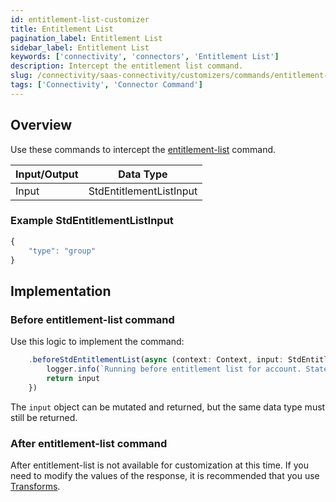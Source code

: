 ```yaml
---
id: entitlement-list-customizer
title: Entitlement List
pagination_label: Entitlement List
sidebar_label: Entitlement List
keywords: ['connectivity', 'connectors', 'Entitlement List']
description: Intercept the entitlement list command.
slug: /connectivity/saas-connectivity/customizers/commands/entitlement-list
tags: ['Connectivity', 'Connector Command']
---
```


## Overview

Use these commands to intercept the [entitlement-list](../../commands/entitlement-list) command.

| Input/Output |        Data Type        |
| :----------- | :---------------------: |
| Input        | StdEntitlementListInput |

### Example StdEntitlementListInput

```javascript
{
    "type": "group"
}
```

## Implementation

### Before entitlement-list command

Use this logic to implement the command:

```javascript
    .beforeStdEntitlementList(async (context: Context, input: StdEntitlementListInput) => {
        logger.info(`Running before entitlement list for account. State ${input.state}`)
        return input
    })
```

The `input` object can be mutated and returned, but the same data type must still be returned.

### After entitlement-list command

After entitlement-list is not available for customization at this time. If you need to modify the values of the response, it is recommended that you use [Transforms](https://developer.sailpoint.com/docs/extensibility/transforms/).

